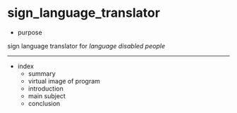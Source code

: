 # sign_language_translator
* purpose

sign language translator for _language disabled people_

<hr/>

+ index
  - summary
  - virtual image of program
  - introduction
  - main subject
  - conclusion
